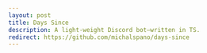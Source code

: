 ```yaml
---
layout: post
title: Days Since
description: A light-weight Discord bot—written in TS.
redirect: https://github.com/michalspano/days-since
---
```

